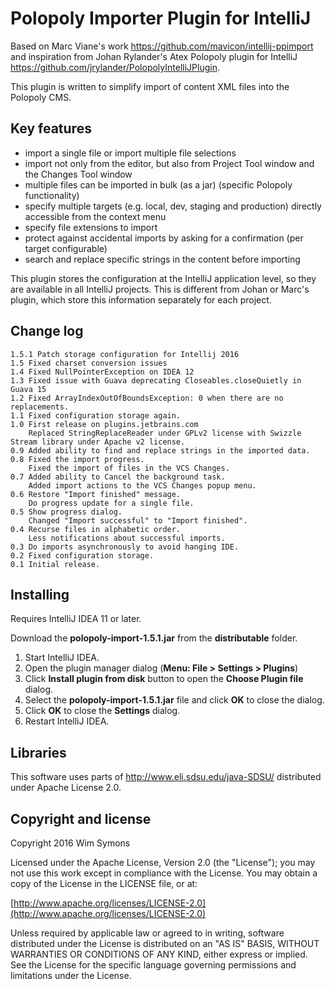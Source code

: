 # Polopoly Importer Plugin for IntelliJ

Based on Marc Viane's work <https://github.com/mavicon/intellij-ppimport> and inspiration
from Johan Rylander's Atex Polopoly plugin for IntelliJ <https://github.com/jrylander/PolopolyIntelliJPlugin>.

This plugin is written to simplify import of content XML files into the Polopoly CMS.

## Key features

* import a single file or import multiple file selections
* import not only from the editor, but also from Project Tool window and the Changes Tool window
* multiple files can be imported in bulk (as a jar) (specific Polopoly functionality)
* specify multiple targets (e.g. local, dev, staging and production) directly accessible from the context menu
* specify file extensions to import
* protect against accidental imports by asking for a confirmation (per target configurable)
* search and replace specific strings in the content before importing

This plugin stores the configuration at the IntelliJ application level, so they are available in all IntelliJ projects.
This is different from Johan or Marc's plugin, which store this information separately for each project.

## Change log

    1.5.1 Patch storage configuration for Intellij 2016
    1.5 Fixed charset conversion issues
    1.4 Fixed NullPointerException on IDEA 12
    1.3 Fixed issue with Guava deprecating Closeables.closeQuietly in Guava 15
    1.2 Fixed ArrayIndexOutOfBoundsException: 0 when there are no replacements.
    1.1 Fixed configuration storage again.
    1.0 First release on plugins.jetbrains.com
        Replaced StringReplaceReader under GPLv2 license with Swizzle Stream library under Apache v2 license.
    0.9 Added ability to find and replace strings in the imported data.
    0.8 Fixed the import progress.
        Fixed the import of files in the VCS Changes.
    0.7 Added ability to Cancel the background task.
        Added import actions to the VCS Changes popup menu.
    0.6 Restore "Import finished" message.
        Do progress update for a single file.
    0.5 Show progress dialog.
        Changed "Import successful" to "Import finished".
    0.4 Recurse files in alphabetic order.
        Less notifications about successful imports.
    0.3 Do imports asynchronously to avoid hanging IDE.
    0.2 Fixed configuration storage.
    0.1 Initial release.

## Installing

Requires IntelliJ IDEA 11 or later.

Download the **polopoly-import-1.5.1.jar** from the **distributable** folder.

1. Start IntelliJ IDEA.
2. Open the plugin manager dialog (**Menu: File > Settings > Plugins**)
3. Click **Install plugin from disk** button to open the **Choose Plugin file** dialog.
4. Select the **polopoly-import-1.5.1.jar** file and click **OK** to close the dialog.
5. Click **OK** to close the **Settings** dialog.
6. Restart IntelliJ IDEA.

## Libraries

This software uses parts of <http://www.eli.sdsu.edu/java-SDSU/>  distributed under Apache License 2.0.

## Copyright and license

Copyright 2016 Wim Symons

Licensed under the Apache License, Version 2.0 (the "License");
you may not use this work except in compliance with the License.
You may obtain a copy of the License in the LICENSE file, or at:

  [http://www.apache.org/licenses/LICENSE-2.0](http://www.apache.org/licenses/LICENSE-2.0)

Unless required by applicable law or agreed to in writing, software
distributed under the License is distributed on an "AS IS" BASIS,
WITHOUT WARRANTIES OR CONDITIONS OF ANY KIND, either express or implied.
See the License for the specific language governing permissions and
limitations under the License.
